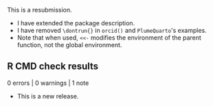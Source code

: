 This is a resubmission.

* I have extended the package description.
* I have removed `\dontrun{}` in `orcid()` and `PlumeQuarto`'s examples.
* Note that when used, `<<-` modifies the environment of the parent function, not the global environment.

## R CMD check results

0 errors | 0 warnings | 1 note

* This is a new release.
